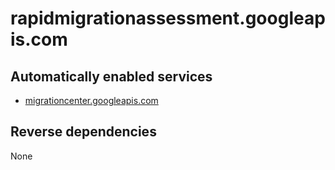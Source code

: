 # rapidmigrationassessment.googleapis.com

## Automatically enabled services

* [migrationcenter.googleapis.com](../migrationcenter.googleapis.com/)

## Reverse dependencies

None
